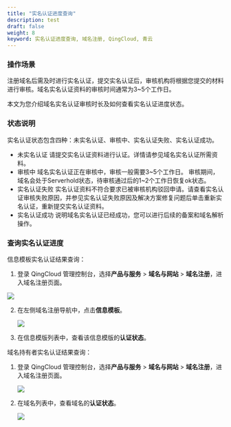 ```yaml
---
title: "实名认证进度查询"
description: test
draft: false
weight: 8
keyword: 实名认证进度查询, 域名注册, QingCloud, 青云
---
```




### 操作场景

注册域名后需及时进行实名认证，提交实名认证后，审核机构将根据您提交的材料进行审核。域名实名认证资料的审核时间通常为3~5个工作日。

本文为您介绍域名实名认证审核时长及如何查看实名认证进度状态。



### 状态说明

实名认证状态包含四种：未实名认证、审核中、实名认证失败、实名认证成功。

* 未实名认证
  请提交实名认证资料进行认证。详情请参见域名实名认证所需资料。
* 审核中
  域名实名认证正在审核中，审核一般需要3~5个工作日。
  审核期间，域名会处于Serverhold状态，待审核通过后的1~2个工作日恢复ok状态。
* 实名认证失败
  实名认证资料不符合要求已被审核机构驳回申请。请查看实名认证审核失败原因，并参见实名认证失败原因及解决方案修复问题后单击重新实名认证，重新提交实名认证资料。
* 实名认证成功
  说明域名实名认证已经成功，您可以进行后续的备案和域名解析操作。

### 查询实名认证进度

信息模板实名认证结果查询：

1. 登录 QingCloud 管理控制台，选择**产品与服务** > **域名与网站** > **域名注册**，进入域名注册页面。

![](../../_images/dn_service.png)

2. 在左侧域名注册导航中，点击**信息模板**。

   ![](../../_images/dn_authen_template.png)

3. 在信息模版列表中，查看该信息模版的**认证状态**。

域名持有者实名认证结果查询： 

1. 登录 QingCloud 管理控制台，选择**产品与服务** > **域名与网站** > **域名注册**，进入域名注册页面。

   ![](../../_images/dn_service.png)

2. 在域名列表中，查看域名的**认证状态**。

   ![](../../_images/dn_not_authen.png)

